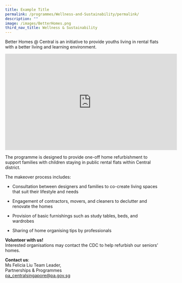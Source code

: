 ```yaml
---
title: Example Title
permalink: /programmes/Wellness-and-Sustainability/permalink/
description: ""
image: /images/BetterHomes.png
third_nav_title: Wellness & Sustainability
---
```

Better Homes @ Central is an initiative to provide youths living in rental flats with a better living and learning environment.

<iframe width="560" height="315" src="https://www.youtube.com/embed/0ab3xX-3PEE" title="YouTube video player" frameborder="0" allow="accelerometer; autoplay; clipboard-write; encrypted-media; gyroscope; picture-in-picture; web-share" allowfullscreen></iframe>

The programme is designed to provide one-off home refurbishment to support families with children staying in public rental flats within Central district. 

The makeover process includes:

*  Consultation between designers and families to co-create living spaces that suit their lifestyle and needs

*  Engagement of contractors, movers, and cleaners to declutter and renovate the homes

*  Provision of basic furnishings such as study tables, beds, and wardrobes

*  Sharing of home organising tips by professionals

**Volunteer with us!**  
Interested organisations may contact the CDC to help refurbish our seniors’ homes.

**Contact us**:  
Ms Felicia Liu 
Team Leader,  
Partnerships & Programmes  
[pa\_centralsingapore@pa.gov.sg](mailto:pa_centralsingapore@pa.gov.sg)

